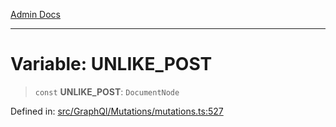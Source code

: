 [Admin Docs](/)

***

# Variable: UNLIKE\_POST

> `const` **UNLIKE\_POST**: `DocumentNode`

Defined in: [src/GraphQl/Mutations/mutations.ts:527](https://github.com/PalisadoesFoundation/talawa-admin/blob/main/src/GraphQl/Mutations/mutations.ts#L527)
